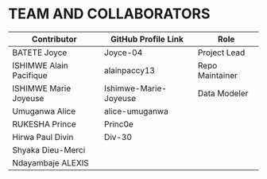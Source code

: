 # TEAM AND COLLABORATORS

| Contributor             | GitHub Profile Link   | Role           | 
|-------------------------|-----------------------|----------------|
| BATETE Joyce            | Joyce-04              | Project Lead   |
| ISHIMWE Alain Pacifique | alainpaccy13          | Repo Maintainer|
|ISHIMWE Marie Joyeuse    | Ishimwe-Marie-Joyeuse | Data Modeler   |
| Umuganwa Alice          |  alice-umuganwa       |                |
|  RUKESHA Prince         | Princ0e               |                |
|  Hirwa Paul Divin       |  Div-30               |                |
|Shyaka Dieu-Merci        |                       |                |
|Ndayambaje ALEXIS        |                       |                |
